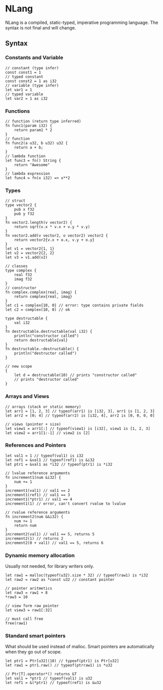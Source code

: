 # NLang
NLang is a compiled, static-typed, imperative programming language. The syntax is not final and will change.

## Syntax

### Constants and Variable
    // constant (type infer)
    const const1 = 1
    // typed constant
    const const2 = 1 as i32
    // variable (type infer)
    let var1 = 1
    // typed variable
    let var2 = 1 as i32

### Functions
    // function (return type inferred)
    fn func1(param i32) {
        return param1 * 2
    }
    // function
    fn func2(a u32, b u32) u32 {
        return a + b;
    }
    // lambda function
    let func3 = fn() String {
        return "Awesome"
    }
    // lambda expression
    let func4 = fn(x i32) => x**2

### Types
    // struct
    type vector2 {
        pub x f32
        pub y f32
    }
    fn vector2.length(v vector2) {
        return sqrt(v.x * v.x + v.y * v.y)
    }
    fn vector2.add(v vector2, o vector2) vector2 {
        return vector2{v.x + o.x, v.y + o.y}
    }
    let v1 = vector2{1, 1}
    let v2 = vector2{2, 2}
    let v3 = v1.add(v2)
    
    // classes
    type complex {
    	real f32
    	imag f32
    }
    // constructor
    fn complex.complex(real, imag) {
        return complex{real, imag}
    }
    let c1 = complex{10, 0} // error: type contains private fields
    let c2 = complex(10, 0) // ok

    type destructable {
        val i32
    }
    fn destructable.destructable(val i32) {
        println("constructor called")
        return destructable{val}
    }
    fn destructable.~destructable() {
        println("destructor called")
    }
    
    // new scope
    {
        let d = destructable(10) // prints "constructor called"
        // prints "destructor called"
    }
    
    
### Arrays and Views
    // arrays (stack or static memory)
    let arr1 = [1, 2, 3] // typeof(arr1) is [i32, 3], arr1 is [1, 2, 3] 
    let arr2 = [0; 4] // typeof(arr2) is [i32, 4], arr2 is [0, 0, 0, 0]

    // views (pointer + size)
    let view1 = arr1[:] // typeof(view1) is [i32], view1 is [1, 2, 3]
    let view2 = arr1[1:-1] // view2 is [2]

### References and Pointers

    let val1 = 1 // typeof(val1) is i32
    let ref1 = &val1 // typeof(ref1) is &i32
    let ptr1 = &val1 as *i32 // typeof(ptr1) is *i32
    
    // lvalue reference arguments
    fn increment1(num &i32) {
        num += 1
    }
    increment1(val1) // val1 == 2
    increment1(ref1) // val1 == 3
    increment1(*ptr1) // val1 == 4
    increment1(1) // error, can't convert rvalue to lvalue
    
    // rvalue reference arguments
    fn increment2(num &&i32) {
        num += 1
        return num 
    }
    increment2(val1) // val1 == 5, returns 5
    increment2(1) // returns 2
    increment2(0 + val1) // val1 == 5, returns 6

### Dynamic memory allocation
Usually not needed, for library writers only.

    let raw1 = malloc(typeof(u32).size * 32) // typeof(raw1) is *i32
    let raw2 = raw2 as *const u32 // constant pointer
    
    // pointer aritmetics
    let raw3 = raw1 + 8
    *raw3 = 10
    
    // view form raw pointer
    let view3 = raw1[:32]
    
    // must call free
    free(raw1)

### Standard smart pointers
What should be used instead of malloc. Smart pointers are automatically when they go out of scope.

    let ptr1 = Ptr[u32](10) // typeof(ptr1) is Ptr[u32]
    let raw1 = ptr1.raw() // typeof(ptrraw1) is *u32
    
    // Ptr[T].operator*() returns &T
    let val1 = *ptr1 // typeof(val1) is u32
    let ref1 = &(*ptr1) // typeof(ref1) is &u32
    

